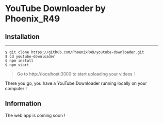 # YouTube Downloader by Phoenix_R49

## Installation
***
```
$ git clone https://github.com/PhoenixR49/youtube-downloader.git
$ cd youtube-downloader 
$ npm install
$ npm start
```
> Go to http://localhost:3000 to start uploading your videos !

There you go, you have a YouTube Downloader running locally on your computer !

## Information
The web app is coming soon !
